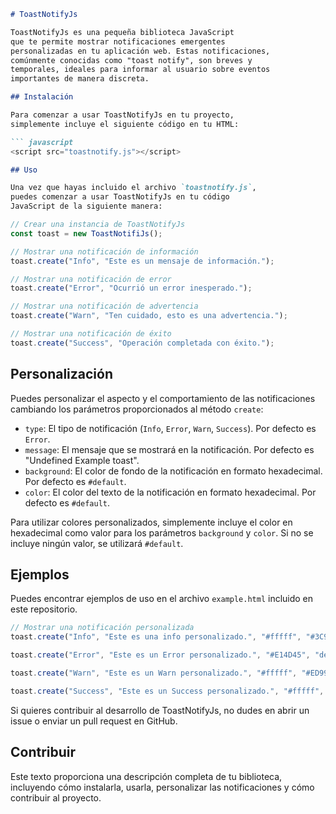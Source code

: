 ```markdown
# ToastNotifyJs

ToastNotifyJs es una pequeña biblioteca JavaScript
que te permite mostrar notificaciones emergentes
personalizadas en tu aplicación web. Estas notificaciones,
comúnmente conocidas como "toast notify", son breves y
temporales, ideales para informar al usuario sobre eventos
importantes de manera discreta.

## Instalación

Para comenzar a usar ToastNotifyJs en tu proyecto,
simplemente incluye el siguiente código en tu HTML:

``` javascript
<script src="toastnotify.js"></script>
```
```markdown
## Uso

Una vez que hayas incluido el archivo `toastnotify.js`,
puedes comenzar a usar ToastNotifyJs en tu código
JavaScript de la siguiente manera:
```
```javascript
// Crear una instancia de ToastNotifyJs
const toast = new ToastNotifiJs();

// Mostrar una notificación de información
toast.create("Info", "Este es un mensaje de información.");

// Mostrar una notificación de error
toast.create("Error", "Ocurrió un error inesperado.");

// Mostrar una notificación de advertencia
toast.create("Warn", "Ten cuidado, esto es una advertencia.");

// Mostrar una notificación de éxito
toast.create("Success", "Operación completada con éxito.");
```

## Personalización

Puedes personalizar el aspecto y el comportamiento de las notificaciones cambiando los parámetros proporcionados al método `create`:

- `type`: El tipo de notificación (`Info`, `Error`, `Warn`, `Success`). Por defecto es `Error`.
- `message`: El mensaje que se mostrará en la notificación. Por defecto es "Undefined Example toast".
- `background`: El color de fondo de la notificación en formato hexadecimal. Por defecto es `#default`.
- `color`: El color del texto de la notificación en formato hexadecimal. Por defecto es `#default`.

Para utilizar colores personalizados, simplemente incluye el color en hexadecimal como valor para los parámetros `background` y `color`. Si no se incluye ningún valor, se utilizará `#default`.

## Ejemplos

Puedes encontrar ejemplos de uso en el archivo `example.html` incluido en este repositorio.

```javascript
// Mostrar una notificación personalizada
toast.create("Info", "Este es una info personalizado.", "#fffff", "#3C90D1");

toast.create("Error", "Este es un Error personalizado.", "#E14D45", "default");

toast.create("Warn", "Este es un Warn personalizado.", "#fffff", "#ED991D");

toast.create("Success", "Este es un Success personalizado.", "#fffff", "#2ECC71");

```
Si quieres contribuir al desarrollo de ToastNotifyJs, no dudes en abrir un issue o enviar un pull request en GitHub.

## Contribuir

Este texto proporciona una descripción completa de tu biblioteca, incluyendo cómo instalarla, usarla, personalizar las notificaciones y cómo contribuir al proyecto.
